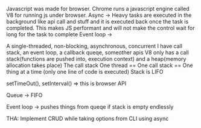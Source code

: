 Javascript was made for browser. Chrome runs a javascript engine called V8 for running js under browser.
Async -> Heavy tasks are executed in the background like api call and stuff and it is executed back once the task is completed. This makes JS performant and will not make the control wait for long for the task to complete
Event loop -> 

A single-threaded, non-blocking, asynchronous, concurrent
I have call stack, an event loop, a callback queqe, someother apis
V8 only has a call stack(functions are pushed into, execution context) and a heap(memory allocation takes place)
The call stack 
    One thread == One call stack == One thing at a time (only one line of code is executed)
    Stack is LIFO

setTimeOut(), setInterval() => this is browser API

Queue -> FIFO

Event loop -> pushes things from queqe if stack is empty endlessly

THA: Implement CRUD while taking options from CLI using async